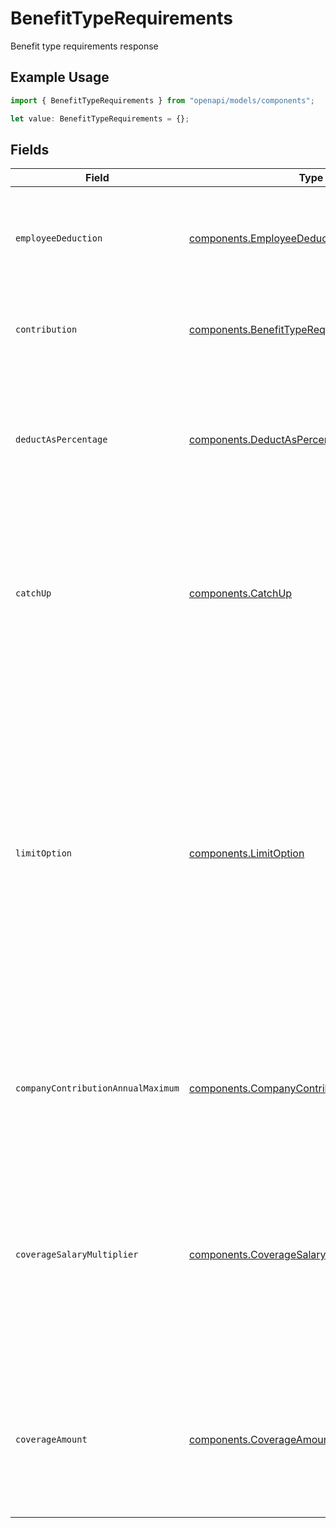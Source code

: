 # BenefitTypeRequirements

Benefit type requirements response

## Example Usage

```typescript
import { BenefitTypeRequirements } from "openapi/models/components";

let value: BenefitTypeRequirements = {};
```

## Fields

| Field                                                                                                                                                                                                                                                                                                | Type                                                                                                                                                                                                                                                                                                 | Required                                                                                                                                                                                                                                                                                             | Description                                                                                                                                                                                                                                                                                          |
| ---------------------------------------------------------------------------------------------------------------------------------------------------------------------------------------------------------------------------------------------------------------------------------------------------- | ---------------------------------------------------------------------------------------------------------------------------------------------------------------------------------------------------------------------------------------------------------------------------------------------------- | ---------------------------------------------------------------------------------------------------------------------------------------------------------------------------------------------------------------------------------------------------------------------------------------------------- | ---------------------------------------------------------------------------------------------------------------------------------------------------------------------------------------------------------------------------------------------------------------------------------------------------- |
| `employeeDeduction`                                                                                                                                                                                                                                                                                  | [components.EmployeeDeduction](../../models/components/employeededuction.md)                                                                                                                                                                                                                         | :heavy_minus_sign:                                                                                                                                                                                                                                                                                   | The amount to be deducted, per pay period, from the employee's pay.                                                                                                                                                                                                                                  |
| `contribution`                                                                                                                                                                                                                                                                                       | [components.BenefitTypeRequirementsContribution](../../models/components/benefittyperequirementscontribution.md)                                                                                                                                                                                     | :heavy_minus_sign:                                                                                                                                                                                                                                                                                   | An object representing the type and value of the company contribution.                                                                                                                                                                                                                               |
| `deductAsPercentage`                                                                                                                                                                                                                                                                                 | [components.DeductAsPercentage](../../models/components/deductaspercentage.md)                                                                                                                                                                                                                       | :heavy_minus_sign:                                                                                                                                                                                                                                                                                   | Whether the employee deduction amount should be treated as a percentage to be deducted from each payroll.                                                                                                                                                                                            |
| `catchUp`                                                                                                                                                                                                                                                                                            | [components.CatchUp](../../models/components/catchup.md)                                                                                                                                                                                                                                             | :heavy_minus_sign:                                                                                                                                                                                                                                                                                   | Whether the employee should use a benefit’s 'catch up' rate. Only Roth 401k and 401k benefits use this value for employees over 50.                                                                                                                                                                  |
| `limitOption`                                                                                                                                                                                                                                                                                        | [components.LimitOption](../../models/components/limitoption.md)                                                                                                                                                                                                                                     | :heavy_minus_sign:                                                                                                                                                                                                                                                                                   | Some benefits require additional information to determine their limit. For example, for an HSA benefit, the limit option should be either 'Family' or 'Individual'. For a Dependent Care FSA benefit, the limit option should be either 'Joint Filing or Single' or 'Married and Filing Separately'. |
| `companyContributionAnnualMaximum`                                                                                                                                                                                                                                                                   | [components.CompanyContributionAnnualMaximum](../../models/components/companycontributionannualmaximum.md)                                                                                                                                                                                           | :heavy_minus_sign:                                                                                                                                                                                                                                                                                   | The maximum company contribution amount per year. A null value signifies no limit.                                                                                                                                                                                                                   |
| `coverageSalaryMultiplier`                                                                                                                                                                                                                                                                           | [components.CoverageSalaryMultiplier](../../models/components/coveragesalarymultiplier.md)                                                                                                                                                                                                           | :heavy_minus_sign:                                                                                                                                                                                                                                                                                   | The coverage amount as a multiple of the employee's salary. Only applicable for Group Term Life benefits. Note: cannot be set if coverage amount is also set.                                                                                                                                        |
| `coverageAmount`                                                                                                                                                                                                                                                                                     | [components.CoverageAmount](../../models/components/coverageamount.md)                                                                                                                                                                                                                               | :heavy_minus_sign:                                                                                                                                                                                                                                                                                   | The amount that the employee is insured for. Note: company contribution cannot be present if coverage amount is set.                                                                                                                                                                                 |